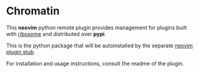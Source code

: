 # Chromatin

This **neovim** python remote plugin provides management for plugins built with [ribosome] and distributed over
**pypi**.

This is the python package that will be autoinstalled by the separate [neovim plugin stub][chromatin.nvim].

For installation and usage instructions, consult the readme of the plugin.

[ribosome]: https://github.com/tek/ribosome
[chromatin.nvim]: https://github.com/tek/chromatin.nvim
